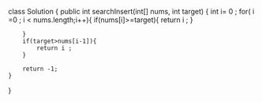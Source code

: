 class Solution {
    public int searchInsert(int[] nums, int target) {
        int i= 0 ;
        for( i =0 ; i < nums.length;i++){
            if(nums[i]>=target){
                return i ;
            }
               
        }
        if(target>nums[i-1]){
            return i ;
        }
        
        return -1;
    }
}